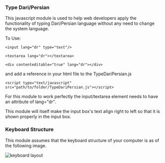 ### Type Dari/Persian

This javascript module is used to help web developers apply the functionality of typing Dari/Persian language without any need to change the system language.

To Use: 

	<input lang="dr" type="text"/>

	<textarea lang="dr"></textarea>

	<div contenteditable="true" lang="dr"></div>
	

and add a reference in your html file to the TypeDariPersian.js

	<script type="text/javascript" src="path/to/folder/TypeDariPersian.js"></script>

For this module to work perfectly the input/textarea element needs to have an attribute of lang="dr".

This module will itself make the input box's text align right to left so that it is shown properly in the input box.


<!-- ### Demo:

![](https://github.com/walid-mashal/Type-Dari-Persian/blob/master/img/pashto_type_final.gif) -->


### Keyboard Structure

This module assumes that the keyboard structure of your computer is as of the following image.

![keyboard layout](https://github.com/walid-mashal/Type-Dari-Persian/blob/master/img/dari-keyboard.png)
